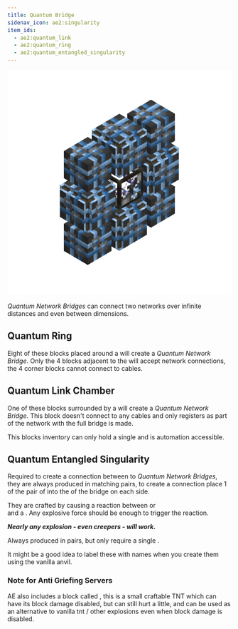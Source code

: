 ```yaml
---
title: Quantum Bridge
sidenav_icon: ae2:singularity
item_ids:
  - ae2:quantum_link
  - ae2:quantum_ring
  - ae2:quantum_entangled_singularity
---
```


![A formed Quantum Network Bridge](../../../public/large/qnb.png)

_Quantum Network Bridges_ can connect two networks over infinite distances and even between dimensions.

## Quantum Ring

Eight of these blocks placed around a <ItemLink id="quantum_link"/> will create a
_Quantum Network Bridge_. Only the 4 <ItemLink id="quantum_ring"/> blocks adjacent to
the <ItemLink id="quantum_link" /> will accept network connections,
the 4 corner blocks cannot connect to cables.

<RecipeFor id="quantum_ring" />

## Quantum Link Chamber

One of these blocks surrounded by a <ItemLink id="quantum_ring"/>
will create a _Quantum Network Bridge_. This block doesn't connect to any cables and only registers
as part of the network with the full bridge is made.

This blocks inventory can only hold a single <ItemLink id="quantum_entangled_singularity"/> and is
automation accessible.

<RecipeFor id="quantum_link" />

## Quantum Entangled Singularity

Required to create a connection between to _Quantum Network Bridges_, they are always produced in matching
pairs, to create a connection place 1 of the pair of <ItemLink
id="quantum_entangled_singularity"/> into the <ItemLink id="quantum_link" /> of
the bridge on each side.

They are crafted by causing a reaction between <ItemLink id="minecraft:ender_pearl"/> or <ItemLink id="ender_dust"/>  
and a <ItemLink id="singularity"/>. Any explosive force should be enough to trigger the reaction.

**_Nearly any explosion - even creepers - will work._**

Always produced in pairs, but only require a single <ItemLink id="singularity"/>.

It might be a good idea to label these with names when you create them using the vanilla anvil.

### Note for Anti Griefing Servers

AE also includes a block called <ItemLink
id="tiny_tnt"/>, this is a small craftable TNT
which can have its block damage disabled, but can still hurt a little, and
can be used as an alternative to vanilla tnt / other explosions even when
block damage is disabled.

